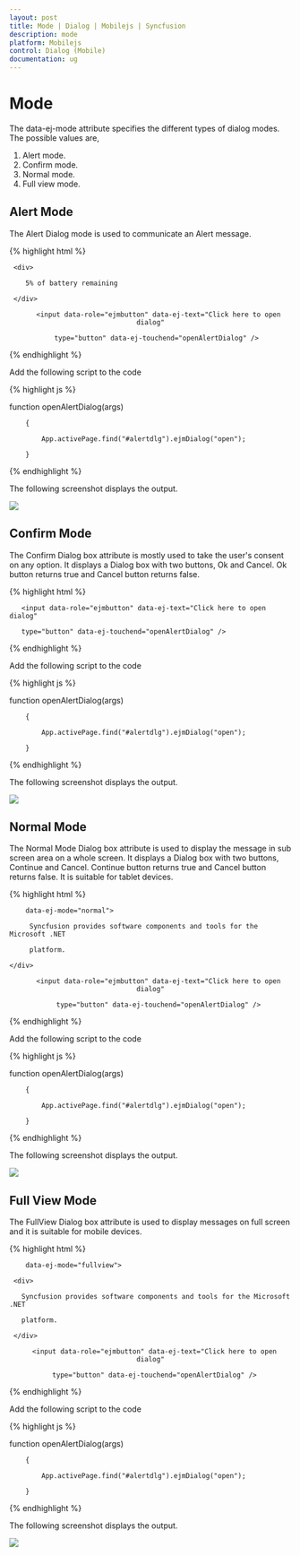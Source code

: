 ```yaml
---
layout: post
title: Mode | Dialog | Mobilejs | Syncfusion
description: mode
platform: Mobilejs
control: Dialog (Mobile)
documentation: ug
---
```


# Mode

The data-ej-mode attribute specifies the different types of dialog modes. The possible values are, 

1. Alert mode. 
2. Confirm mode.
3. Normal mode.
4. Full view mode.

## Alert Mode


The Alert Dialog mode is used to communicate an Alert message.

{% highlight html %}



<div id="alertdlg" data-role="ejmdialog" data-ej-mode="alert">

     <div>

        5% of battery remaining

     </div>

</div>

<div style="text-align: center">

        <input data-role="ejmbutton" data-ej-text="Click here to open dialog"

       type="button" data-ej-touchend="openAlertDialog" />

</div>



{% endhighlight %}



Add the following script to the code

{% highlight js %}



function openAlertDialog(args)

        {

            App.activePage.find("#alertdlg").ejmDialog("open");

        }





{% endhighlight %}



The following screenshot displays the output.

![](Mode_images/Mode_img1.png)



## Confirm Mode

The Confirm Dialog box attribute is mostly used to take the user's consent on any option. It displays a Dialog box with two buttons, Ok and Cancel. Ok button returns true and Cancel button returns false.

{% highlight html %}



<div id="alertdlg" data-role="ejmdialog" data-ej-title="Cellular Data is Turned          

        off" data-ej-mode="confirm">

    <div>

       Turn on cellular data or use Wi-Fi to access data

    </div>

</div>

<div style="text-align: center">

       <input data-role="ejmbutton" data-ej-text="Click here to open dialog"

       type="button" data-ej-touchend="openAlertDialog" />

</div>



{% endhighlight %}



Add the following script to the code

{% highlight js %}



function openAlertDialog(args)

        {

            App.activePage.find("#alertdlg").ejmDialog("open");

        }





{% endhighlight %}



The following screenshot displays the output.

![](Mode_images/Mode_img2.png)



## Normal Mode

The Normal Mode Dialog box attribute is used to display the message in sub screen area on a whole screen. It displays a Dialog box with two buttons, Continue and Cancel. Continue button returns true and Cancel button returns false. It is suitable for tablet devices.

{% highlight html %}



<div id="alertdlg" data-role="ejmdialog" data-ej-title="Welcome"

        data-ej-mode="normal">

   <div>

         Syncfusion provides software components and tools for the Microsoft .NET 

         platform.

    </div>

</div>

<div style="text-align: center">

        <input data-role="ejmbutton" data-ej-text="Click here to open dialog"

        type="button" data-ej-touchend="openAlertDialog" />

</div>



{% endhighlight %}



Add the following script to the code

{% highlight js %}



function openAlertDialog(args)

        {

            App.activePage.find("#alertdlg").ejmDialog("open");

        }





{% endhighlight %}



The following screenshot displays the output.

![](Mode_images/Mode_img3.png)



## Full View Mode

The FullView Dialog box attribute is used to display messages on full screen and it is suitable for mobile devices.

{% highlight html %}



<div id="alertdlg" data-role="ejmdialog" data-ej-title="Welcome"

        data-ej-mode="fullview">

     <div>

       Syncfusion provides software components and tools for the Microsoft .NET 

       platform.

     </div>

</div>

<div style="text-align: center">

      <input data-role="ejmbutton" data-ej-text="Click here to open dialog"

      type="button" data-ej-touchend="openAlertDialog" />

</div>



{% endhighlight %}



Add the following script to the code

{% highlight js %}



function openAlertDialog(args)

        {

            App.activePage.find("#alertdlg").ejmDialog("open");

        }





{% endhighlight %}



The following screenshot displays the output.

![](Mode_images/Mode_img4.png)



